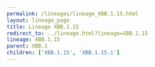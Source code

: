 ```yaml
---
permalink: /lineages/lineage_XBB.1.15.html
layout: lineage_page
title: Lineage XBB.1.15
redirect_to: ../lineage.html?lineage=XBB.1.15
lineage: XBB.1.15
parent: XBB.1
children: ['XBB.1.15', 'XBB.1.15.1']
---
```

